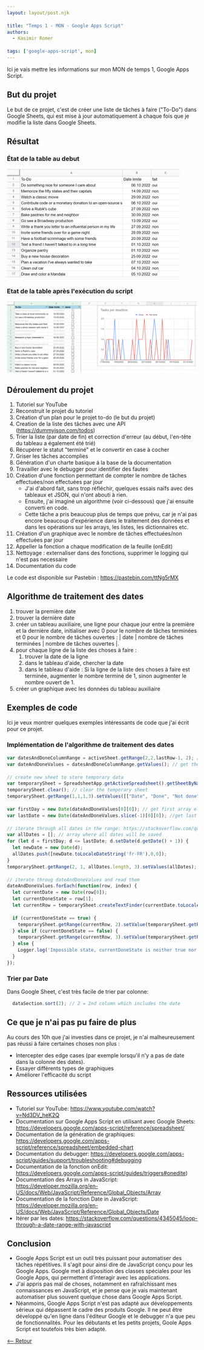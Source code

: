 ```yaml
---
layout: layout/post.njk

title: "Temps 1 - MON - Google Apps Script"
authors:
  - Kasimir Romer

tags: ['google-apps-script', mon]
---
```

<!-- Début Résumé -->
Ici je vais mettre les informations sur mon MON de temps 1, Google Apps Script.
<!-- fin résumé -->

## But du projet
Le but de ce projet, c'est de créer une liste de tâches à faire ("To-Do") dans Google Sheets, qui est mise à jour automatiquement à chaque fois que je modifie la liste dans Google Sheets.

## Résultat
### État de la table au debut
![Screenshot of the table before the script is being executed](./sheet-before.png)

### Etat de la table après l'exécution du script
![Screenshot of the table after the script is being executed](./sheet-after.png)

## Déroulement du projet
1. Tutoriel sur YouTube
2. Reconstruit le projet du tutoriel
3. Création d'un plan pour le projet to-do (le but du projet)
4. Creation de la liste des tâches avec une API (https://dummyjson.com/todos)
5. Trier la liste (par date de fin) et correction d'erreur (au début, l'en-tête du tableau a également été trié)
6. Récupérer le statut "terminé" et le convertir en case à cocher
7. Griser les tâches accomplies
8. Génération d'un charte basique á la base de la documentation
9. Travailler avec le debugger pour identifier des fautes 
10. Création d'une fonction permettant de compter le nombre de tâches effectuées/non effectuées par jour
    - J'ai d'abord fait, sans trop réfléchir, quelques essais naïfs avec des tableaux et JSON, qui n'ont abouti à rien.
    - Ensuite, j'ai imaginé un algorithme (voir ci-dessous) que j'ai ensuite converti en code.
    - Cette tâche a pris beaucoup plus de temps que prévu, car je n'ai pas encore beaucoup d'expérience dans le traitement des données et dans les opérations sur les arrays, les listes, les dictionnaires etc.
11. Création d'un graphique avec le nombre de tâches effectuées/non effectuées par jour 
12. Appeller la fonction a chaque modification de la feuille (onEdit)
13. Nettoyage : externaliser dans des fonctions, supprimer le logging qui n'est pas necessaire
14. Documentation du code

Le code est disponible sur Pastebin : https://pastebin.com/ttNg5rMX

## Algorithme de traitement des dates
1. trouver la première date
2. trouver la dernière date
3. créer un tableau auxiliaire, une ligne pour chaque jour entre la première et la dernière date, initialiser avec 0 pour le nombre de tâches terminées et 0 pour le nombre de tâches ouvertes : | date | nombre de tâches terminées | nombre de tâches ouvertes |.
4. pour chaque ligne de la liste des choses à faire :
    1. trouver la date de la ligne
    2. dans le tableau d'aide, chercher la date
    3. dans le tableau d'aide : Si la ligne de la liste des choses à faire est terminée, augmenter le nombre terminé de 1, sinon augmenter le nombre ouvert de 1.
5. créer un graphique avec les données du tableau auxiliaire

## Exemples de code
Ici je veux montrer quelques exemples intéressants de code que j'ai écrit pour ce projet.

### Implémentation de l'algorithme de traitement des dates
```javascript
var datesAndDoneColumnRange = activeSheet.getRange(2,2,lastRow-1, 2); //get range that includes the dates and done values (done/not done)
var dateAndDoneValues = datesAndDoneColumnRange.getValues(); // get the values from this range -> Array[Date][done]

// create new sheet to store temporary data
var temporarySheet = SpreadsheetApp.getActiveSpreadsheet().getSheetByName('temporary-data');
temporarySheet.clear(); // clear the temporary sheet
temporarySheet.getRange(1,1,1,3).setValues([["Date", "Done", "Not done"]]); // create header in the temporary sheet

var firstDay = new Date(dateAndDoneValues[0][0]); // get first array element
var lastDate = new Date(dateAndDoneValues.slice(-1)[0][0]); //get last array element

// iterate through all dates in the range: https://stackoverflow.com/questions/4345045/loop-through-a-date-range-with-javascript
var allDates = []; // array where all dates will be saved
for (let d = firstDay; d <= lastDate; d.setDate(d.getDate() + 1)) {
  let newDate = new Date(d);
  allDates.push([newDate.toLocaleDateString('fr-FR'),0,0]);
}
temporarySheet.getRange(2, 1, allDates.length, 3).setValues(allDates); // write the array with all dates to the temporary sheet

// iterate throug dateAndDoneValues and read them
dateAndDoneValues.forEach(function(row, index) {
  let currentDate = new Date(row[0]);
  let currentDoneState = row[1];
  let currentRow = temporarySheet.createTextFinder(currentDate.toLocaleDateString('fr-FR')).findNext().getRow();

  if (currentDoneState == true) {
    temporarySheet.getRange(currentRow, 2).setValue(temporarySheet.getRange(currentRow, 2).getValue() + 1); // increase value of "done" by 1
  } else if (currentDoneState == false) {
    temporarySheet.getRange(currentRow, 3).setValue(temporarySheet.getRange(currentRow, 3).getValue() + 1); // increase value of "not done" by 1
  } else {
    Logger.log('Impossible state, currentDoneState is neither true nor false'); // this case should never happen
  }
});
```
### Trier par Date
Dans Google Sheet, c'est très facile de trier par colonne:
```javascript
  dataSection.sort(2); // 2 = 2nd column which includes the date
```

## Ce que je n'ai pas pu faire de plus
Au cours des 10h que j'ai investies dans ce projet, je n'ai malheureusement pas réussi à faire certaines choses non plus :
- Intercepter des edge cases (par exemple lorsqu'il n'y a pas de date dans la colonne des dates).
- Essayer différents types de graphiques
- Améliorer l'efficacité du script

## Ressources utilisées
- Tutoriel sur YouTube: https://www.youtube.com/watch?v=Nd3DV_heK2Q
- Documentation sur Google Apps Script en utilisant avec Google Sheets: https://developers.google.com/apps-script/reference/spreadsheet/
- Documentation de la génération de graphiques: https://developers.google.com/apps-script/reference/spreadsheet/embedded-chart
- Documentation du debugger: https://developers.google.com/apps-script/guides/support/troubleshooting#debugging
- Documentation de la fonction onEdit: https://developers.google.com/apps-script/guides/triggers#onedite)
- Documentation des Arrays in JavaScript: https://developer.mozilla.org/en-US/docs/Web/JavaScript/Reference/Global_Objects/Array
- Documentation de la fonction Date in JavaScript: https://developer.mozilla.org/en-US/docs/Web/JavaScript/Reference/Global_Objects/Date
- Itérer par les dates: https://stackoverflow.com/questions/4345045/loop-through-a-date-range-with-javascript

## Conclusion
- Google Apps Script est un outil très puissant pour automatiser des tâches répétitives. Il s'agit pour ainsi dire de JavaScript conçu pour les Google Apps. Google met à disposition des classes spéciales pour les Google Apps, qui permettent d'interagir avec les applications.
- J'ai appris pas mal de choses, notamment en rafraîchissant mes connaissances en JavaScript, et je pense que je vais maintenant automatiser plus souvent quelque chose dans Google Apps Script.
- Néanmoins, Google Apps Script n'est pas adapté aux développements sérieux qui dépassent le cadre des produits Google. Il ne peut être développé qu'en ligne dans l'éditeur Google et le debugger n'a que peu de fonctionnalités. Pour les débutants et les petits projets, Goole Apps Script est toutefois très bien adapté.

[<-- Retour](../)